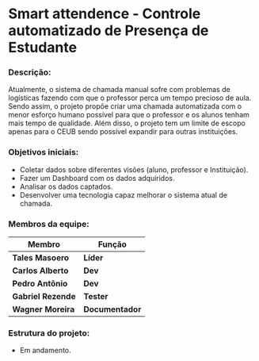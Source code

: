 # Smart attendence - Controle automatizado de Presença de Estudante
### Descrição:
Atualmente, o sistema de chamada manual sofre com problemas de logísticas fazendo com que o professor perca um tempo precioso de aula. Sendo assim, o projeto propõe criar uma chamada automatizada com o menor esforço humano possível para que o professor e os alunos tenham mais tempo de qualidade. Além disso, o projeto tem um limite de escopo apenas para o CEUB sendo possível expandir para outras instituições.

### Objetivos iniciais:
- Coletar dados sobre diferentes visões (aluno, professor e Instituição).
- Fazer um Dashboard com os dados adquiridos.
- Analisar os dados captados.
- Desenvolver uma tecnologia capaz melhorar o sistema atual de chamada.

### Membros da equipe:
| Membro                | Função                                    |
| --------------------- | ------------------------------------------ |
| **Tales Masoero** | **Líder** |
| **Carlos Alberto** | **Dev** |
| **Pedro Antônio** | **Dev** |
| **Gabriel Rezende** | **Tester** |
| **Wagner Moreira** | **Documentador** |

### Estrutura do projeto:
+ Em andamento.
